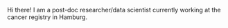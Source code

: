 Hi there! I am a post-doc researcher/data scientist currently working at the cancer registry in Hamburg. 